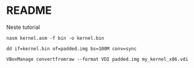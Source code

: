 # README

Neste tutorial

``
nasm kernel.asm -f bin -o kernel.bin
``

``
dd if=kernel.bin of=padded.img bs=100M conv=sync
``

``
VBoxManage convertfromraw --format VDI padded.img my_kernel_x86.vdi
``
